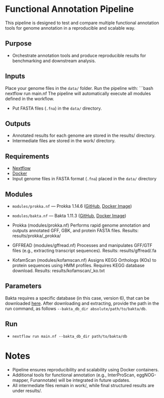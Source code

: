 # Functional Annotation Pipeline

This pipeline is designed to test and compare multiple functional annotation tools for genome annotation in a reproducible and scalable way.


## Purpose

- Orchestrate annotation tools and produce reproducible results for benchmarking and downstream analysis.

## Inputs
Place your genome files in the `data/` folder.
Run the pipeline with:
    ```bash
    nextflow run main.nf
The pipeline will automatically execute all modules defined in the workflow.

- Put FASTA files (`.fna`) in the `data/` directory.

## Outputs

- Annotated results for each genome are stored in the results/ directory.
- Intermediate files are stored in the work/ directory.

## Requirements

- [Nextflow](https://www.nextflow.io/)
- [Docker](https://www.docker.com/)
- Input genome files in FASTA format (`.fna`) placed in the `data/` directory

## Modules

- `modules/prokka.nf` — Prokka 1.14.6 ([GitHub](https://github.com/tseemann/prokka), [Docker Image](https://hub.docker.com/r/staphb/prokka))
- `modules/bakta.nf` — Bakta 1.11.3 ([GitHub](https://github.com/oschwengers/bakta), [Docker Image](https://hub.docker.com/r/oschwengers/bakta))
- Prokka (modules/prokka.nf)
    Performs rapid genome annotation and outputs annotated GFF, GBK, and protein FASTA files.
    Results: results/prokka/<sample>_prokka/

- GFFREAD (modules/gffread.nf)
    Processes and manipulates GFF/GTF files (e.g., extracting transcript sequences).
    Results: results/gffread/<sample>.fa

- KofamScan (modules/kofamscan.nf)
    Assigns KEGG Orthologs (KOs) to protein sequences using HMM profiles. Requires KEGG database download.
    Results: results/kofamscan/<sample>_ko.txt


## Parameters

Bakta requires a specific database (in this case, version 6), that can be downloaded [here](https://zenodo.org/records/14916843). After downloading and extracting, provide the path in the run command, as follows `--bakta_db_dir absolute/path/to/bakta/db`.

## Run

- `nextflow run main.nf --bakta_db_dir path/to/bakta/db`

# Notes
- Pipeline ensures reproducibility and scalability using Docker containers.
- Additional tools for functional annotation (e.g., InterProScan, eggNOG-mapper, Funannotate) will be integrated in future updates.
- All intermediate files remain in work/, while final structured results are under results/.